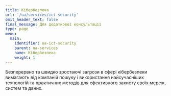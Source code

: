 ```yaml
---
title: Кібербезпека
url: '/ua/services/ict-security'
omit_header_text: false
final_message: Для додаткової консультації
type: page
menu:
  main:
    identifier: ua-ict-security
    parent: ua-services
    name: Кібербезпека
    weight: 1
---
```


Безперервно та швидко зростаючі загрози в сфері кібербезпеки вимагають від компаній пошуку і використання найсучасніших 
технологій та практичних методів для ефективного захисту своїх мереж, систем та даних.
